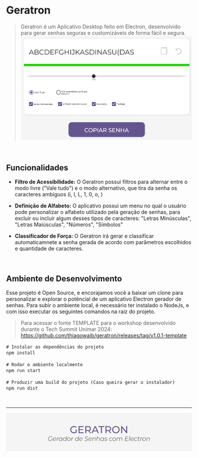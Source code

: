 # Geratron
> Geratron é um Aplicativo Desktop feito em Electron, desenvolvido para gerar senhas seguras e customizáveis de forma fácil e segura.
![Print do Aplicativo](https://github.com/thiagowaib/geratron/blob/main/.github/frame2.png?raw=true)

<br>

## Funcionalidades
* **Filtro de Acessibilidade:** O Geratron possui filtros para alternar entre o modo livre ("Vale tudo") e o modo alternativo, que tira da senha os caracteres ambíguos (i, l, L, 1, 0, o, )

* **Definição de Alfabeto:** O aplicativo possui um menu no qual o usuário pode personalizar o alfabeto utilizado pela geração de senhas, para excluir ou incluir algum desses tipos de caracteres: "Letras Minúsculas", "Letras Maiúsculas", "Números", "Símbolos"

* **Classificador de Força:** O Geratron irá gerar e classificar automaticamnete a senha gerada de acordo com parâmetros escolhidos e quantidade de caracteres.

<br>

## Ambiente de Desenvolvimento
Esse projeto é Open Source, e encorajamos você a baixar um clone para personalizar e explorar o potêncial de um aplicativo Electron gerador de senhas. Para subir o ambiente local, é necessário ter instalado o NodeJs, e com isso executar os seguintes comandos na raíz do projeto.
> Para acessar o fonte TEMPLATE para o workshop desenvolvido durante o Tech Summit Unimar 2024: https://github.com/thiagowaib/geratron/releases/tag/v1.0.1-template

    # Instalar as dependências do projeto
    npm install 
    
    # Rodar o ambiente localmente
    npm run start
    
    # Produzir uma build do projeto (Caso queira gerar o instalador)
    npm run dist
	

<br>

---

![Geratron: Gerador de Senhas com Electron](https://github.com/thiagowaib/geratron/blob/main/.github/frame1.png?raw=true)
